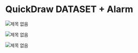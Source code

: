 # QuickDraw DATASET + Alarm

![제목 없음](https://github.com/Goongam/quickdraw-alarm/assets/59019137/2825a493-8b78-4bf4-8ad5-a225874648a6)

![제목 없음](https://github.com/Goongam/quickdraw-alarm/assets/59019137/01ec34bd-ba66-4938-ab34-3405e4dcc319)

![제목 없음](https://github.com/Goongam/quickdraw-alarm/assets/59019137/55456b19-5a73-4111-aa61-8d1d34f74e42)
